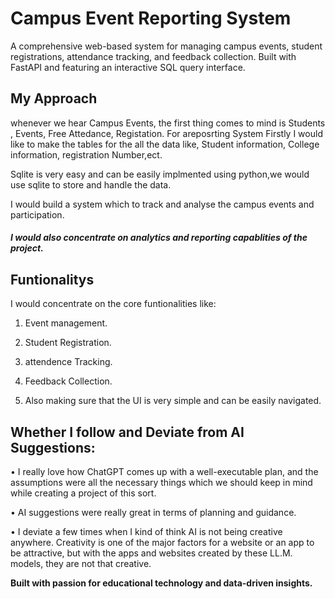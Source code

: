 # Campus Event Reporting System

A comprehensive web-based system for managing campus events, student registrations, attendance tracking, and feedback collection. Built with FastAPI and featuring an interactive SQL query interface.

## My Approach
whenever we hear Campus Events, the first thing comes to mind is Students , Events, Free Attedance, Registation. For areposrting System Firstly I would like to make the tables for the all the data like, Student information, College information, registration Number,ect.

Sqlite is very easy and can be easily implmented using python,we would use sqlite to store and handle the data.

I would build a system which to track and analyse the campus events and participation.

#### *I would also concentrate on analytics and reporting capablities of the project.*

## Funtionalitys

I would concentrate on the core funtionalities like:
1. Event management.
2. Student Registration.
3. attendence Tracking.
4. Feedback Collection.

5. Also making sure that the UI is very simple and can be easily navigated.

## Whether I follow and Deviate from AI Suggestions:
•	I really love how ChatGPT comes up with a well-executable plan, and the assumptions were all the necessary things which we should keep in mind while creating a project of this sort.

•	AI suggestions were really great in terms of planning and guidance.

•	I deviate a few times when I kind of think AI is not being creative anywhere. Creativity is one of the major factors for a website or an app to be attractive, but with the apps and websites created by these LL.M. models, they are not that creative.



**Built with passion for educational technology and data-driven insights.**
